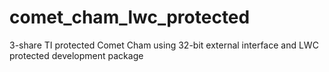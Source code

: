 # comet_cham_lwc_protected
3-share TI protected Comet Cham using 32-bit external interface and LWC protected development package
